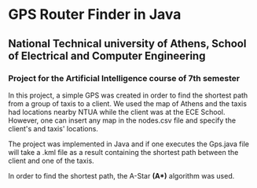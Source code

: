 # GPS Router Finder in Java
## National Technical university of Athens, School of Electrical and Computer Engineering
### Project for the Artificial Intelligence course of 7th semester

In this project, a simple GPS was created in order to find the shortest path from a group of taxis to a client. We used the map of Athens and the taxis had locations nearby NTUA while the client was at the ECE School. However, one can insert any map in the nodes.csv file and specify the client's and taxis' locations.

The project was implemented in Java and if one executes the Gps.java file will take a .kml file as a result containing the shortest path between the client and one of the taxis.

In order to find the shortest path, the A-Star <b>(A*)</b> algorithm was used.

